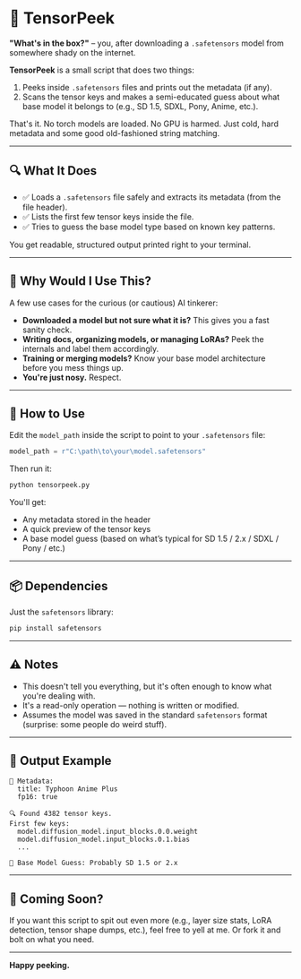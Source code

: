 # 🧠 TensorPeek

**"What's in the box?"** – you, after downloading a `.safetensors` model from somewhere shady on the internet.

**TensorPeek** is a small script that does two things:  
1. Peeks inside `.safetensors` files and prints out the metadata (if any).  
2. Scans the tensor keys and makes a semi-educated guess about what base model it belongs to (e.g., SD 1.5, SDXL, Pony, Anime, etc.).

That's it. No torch models are loaded. No GPU is harmed. Just cold, hard metadata and some good old-fashioned string matching.

---

## 🔍 What It Does

- ✅ Loads a `.safetensors` file safely and extracts its metadata (from the file header).  
- ✅ Lists the first few tensor keys inside the file.  
- ✅ Tries to guess the base model type based on known key patterns.

You get readable, structured output printed right to your terminal.

---

## 🤔 Why Would I Use This?

A few use cases for the curious (or cautious) AI tinkerer:

- **Downloaded a model but not sure what it is?** This gives you a fast sanity check.  
- **Writing docs, organizing models, or managing LoRAs?** Peek the internals and label them accordingly.  
- **Training or merging models?** Know your base model architecture before you mess things up.  
- **You're just nosy.** Respect.

---

## 🚀 How to Use

Edit the `model_path` inside the script to point to your `.safetensors` file:

```python
model_path = r"C:\path\to\your\model.safetensors"
```

Then run it:

```bash
python tensorpeek.py
```

You'll get:

- Any metadata stored in the header  
- A quick preview of the tensor keys  
- A base model guess (based on what’s typical for SD 1.5 / 2.x / SDXL / Pony / etc.)

---

## 📦 Dependencies

Just the `safetensors` library:

```bash
pip install safetensors
```

---

## ⚠️ Notes

- This doesn't tell you everything, but it's often enough to know what you're dealing with.  
- It's a read-only operation — nothing is written or modified.  
- Assumes the model was saved in the standard `safetensors` format (surprise: some people do weird stuff).

---

## 🧬 Output Example

```
📄 Metadata:
  title: Typhoon Anime Plus
  fp16: true

🔍 Found 4382 tensor keys.
First few keys:
  model.diffusion_model.input_blocks.0.0.weight
  model.diffusion_model.input_blocks.0.1.bias
  ...

🧠 Base Model Guess: Probably SD 1.5 or 2.x
```

---

## 🐾 Coming Soon?

If you want this script to spit out even more (e.g., layer size stats, LoRA detection, tensor shape dumps, etc.), feel free to yell at me. Or fork it and bolt on what you need.

---

**Happy peeking.**
